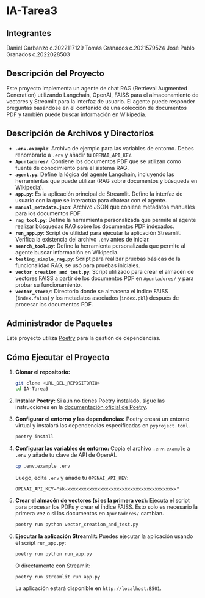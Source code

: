 # IA-Tarea3

## Integrantes
Daniel Garbanzo c.2022117129
Tomás Granados c.2021579524
José Pablo Granados c.2022028503

## Descripción del Proyecto

Este proyecto implementa un agente de chat RAG (Retrieval Augmented Generation) utilizando Langchain, OpenAI, FAISS para el almacenamiento de vectores y Streamlit para la interfaz de usuario. El agente puede responder preguntas basándose en el contenido de una colección de documentos PDF y también puede buscar información en Wikipedia.

## Descripción de Archivos y Directorios

- **`.env.example`**: Archivo de ejemplo para las variables de entorno. Debes renombrarlo a `.env` y añadir tu `OPENAI_API_KEY`.
- **`Apuntadores/`**: Contiene los documentos PDF que se utilizan como fuente de conocimiento para el sistema RAG.
- **`agent.py`**: Define la lógica del agente Langchain, incluyendo las herramientas que puede utilizar (RAG sobre documentos y búsqueda en Wikipedia).
- **`app.py`**: Es la aplicación principal de Streamlit. Define la interfaz de usuario con la que se interactúa para chatear con el agente.
- **`manual_metadata.json`**: Archivo JSON que coniene metadatos manuales para los documentos PDF.
- **`rag_tool.py`**: Define la herramienta personalizada que permite al agente realizar búsquedas RAG sobre los documentos PDF indexados.
- **`run_app.py`**: Script de utilidad para ejecutar la aplicación Streamlit. Verifica la existencia del archivo `.env` antes de iniciar.
- **`search_tool.py`**: Define la herramienta personalizada que permite al agente buscar información en Wikipedia.
- **`testing_simple_rag.py`**: Script para realizar pruebas básicas de la funcionalidad RAG, se usó para pruebas iniciales.
- **`vector_creation_and_test.py`**: Script utilizado para crear el almacén de vectores FAISS a partir de los documentos PDF en `Apuntadores/` y para probar su funcionamiento.
- **`vector_store/`**: Directorio donde se almacena el índice FAISS (`index.faiss`) y los metadatos asociados (`index.pkl`) después de procesar los documentos PDF.

## Administrador de Paquetes

Este proyecto utiliza [Poetry](https://python-poetry.org/) para la gestión de dependencias.

## Cómo Ejecutar el Proyecto

1.  **Clonar el repositorio:**
    ```bash
    git clone <URL_DEL_REPOSITORIO>
    cd IA-Tarea3
    ```

2.  **Instalar Poetry:**
    Si aún no tienes Poetry instalado, sigue las instrucciones en la [documentación oficial de Poetry](https://python-poetry.org/docs/#installation).

3.  **Configurar el entorno y las dependencias:**
    Poetry creará un entorno virtual y instalará las dependencias especificadas en `pyproject.toml`.
    ```bash
    poetry install
    ```

4.  **Configurar las variables de entorno:**
    Copia el archivo `.env.example` a `.env` y añade tu clave de API de OpenAI.
    ```bash
    cp .env.example .env
    ```
    Luego, edita `.env` y añade tu `OPENAI_API_KEY`:
    ```
    OPENAI_API_KEY="sk-xxxxxxxxxxxxxxxxxxxxxxxxxxxxxxxxxxxxxxxx"
    ```

5.  **Crear el almacén de vectores (si es la primera vez):**
    Ejecuta el script para procesar los PDFs y crear el índice FAISS. Esto solo es necesario la primera vez o si los documentos en `Apuntadores/` cambian.
    ```bash
    poetry run python vector_creation_and_test.py
    ```

6.  **Ejecutar la aplicación Streamlit:**
    Puedes ejecutar la aplicación usando el script `run_app.py`:
    ```bash
    poetry run python run_app.py
    ```
    O directamente con Streamlit:
    ```bash
    poetry run streamlit run app.py
    ```
    La aplicación estará disponible en `http://localhost:8501`.
